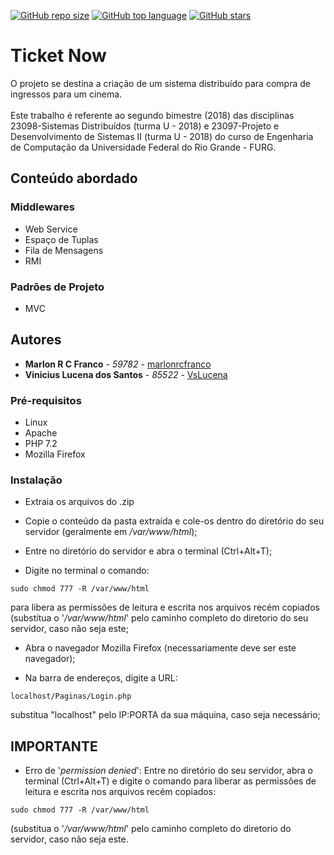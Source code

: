 [![GitHub repo size](https://img.shields.io/github/repo-size/marlonrcfranco/ticketnow)](https://github.com/marlonrcfranco/ticketnow)
[![GitHub top language](https://img.shields.io/github/languages/top/marlonrcfranco/ticketnow)](https://github.com/marlonrcfranco/ticketnow)
[![GitHub stars](https://img.shields.io/github/stars/marlonrcfranco/ticketnow?style=social)](https://github.com/marlonrcfranco/ticketnow/stargazers)



# Ticket Now
O projeto se destina a criação de um sistema distribuído para compra de ingressos para um cinema.<br><br>
Este trabalho é referente ao segundo bimestre (2018) das disciplinas 23098-Sistemas Distribuídos (turma U - 2018) e 23097-Projeto e Desenvolvimento de Sistemas II (turma U - 2018) do curso de Engenharia de Computação da Universidade Federal do Rio Grande - FURG.

## Conteúdo abordado
### Middlewares
- Web Service
- Espaço de Tuplas
- Fila de Mensagens
- RMI 
### Padrões de Projeto
- MVC


## Autores

* **Marlon R C Franco** - *59782* - [marlonrcfranco](https://github.com/marlonrcfranco)
* **Vinicius Lucena dos Santos** - *85522* - [VsLucena](https://github.com/VsLucena)


### Pré-requisitos

- Linux
- Apache
- PHP 7.2
- Mozilla Firefox

### Instalação

- Extraia os arquivos do .zip

- Copie o conteúdo da pasta extraída e cole-os dentro do diretório do seu servidor (geralmente em _/var/www/html_);
	
- Entre no diretório do servidor e abra o terminal (Ctrl+Alt+T);

- Digite no terminal o comando: 
```
sudo chmod 777 -R /var/www/html
```
para libera as permissões de leitura e escrita nos arquivos recém copiados (substitua o '_/var/www/html_' pelo caminho completo do diretorio do seu servidor, caso não seja este;
	
- Abra o navegador Mozilla Firefox (necessariamente deve ser este navegador);

- Na barra de endereços, digite a URL:
```
localhost/Paginas/Login.php
```
substitua "localhost" pelo IP:PORTA da sua máquina, caso seja necessário;


## IMPORTANTE

* Erro de '_permission denied_': 
Entre no diretório do seu servidor, abra o terminal (Ctrl+Alt+T) e digite o comando para liberar as permissões de leitura e escrita nos arquivos recém copiados:
```
sudo chmod 777 -R /var/www/html
```
(substitua o '_/var/www/html_' pelo caminho completo do diretorio do servidor, caso não seja este.
